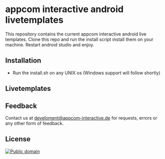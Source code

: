# appcom interactive android livetemplates

This repository contains the current appcom interactive android live templates. Clone this repo and run the install script
install them on your machine. Restart android studio and enjoy.

Installation
-

* Run the install.sh on any UNIX os (Windows support will follow shortly)

Livetemplates
-

Feedback
-

Contact us at <a href="mailto:develoment@appcom-interactive.de">develoment@appcom-interactive.de</a> for requests, errors 
or any other form of feedback. 

License
-------

[![Public domain](https://licensebuttons.net/p/zero/1.0/88x31.png)](https://creativecommons.org/publicdomain/zero/1.0/legalcode)